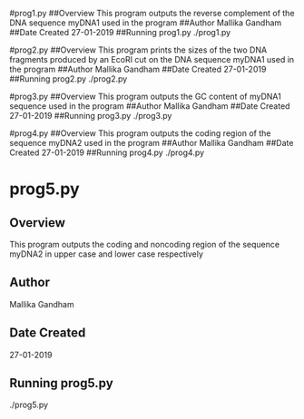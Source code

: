 #prog1.py 
##Overview 
This program outputs the reverse complement of the DNA sequence myDNA1 used in the program 
##Author 
Mallika Gandham 
##Date Created 
27-01-2019
##Running prog1.py 
./prog1.py 

#prog2.py 
##Overview 
This program prints the sizes of the two DNA fragments produced by an EcoRI cut on the DNA sequence myDNA1 used in the program 
##Author 
Mallika Gandham 
##Date Created 
27-01-2019 
##Running prog2.py 
./prog2.py

#prog3.py 
##Overview
This program outputs the GC content of myDNA1 sequence used in the program 
##Author 
Mallika Gandham 
##Date Created 
27-01-2019 
##Running prog3.py 
./prog3.py

#prog4.py 
##Overview 
This program outputs the coding region of the sequence myDNA2 used in the program 
##Author 
Mallika Gandham 
##Date Created 
27-01-2019 
##Running prog4.py 
./prog4.py

# prog5.py 
## Overview 
This program outputs the coding and noncoding region of the sequence myDNA2 in upper case and lower case respectively 
## Author
Mallika Gandham 
## Date Created 
27-01-2019 
## Running prog5.py 
./prog5.py

